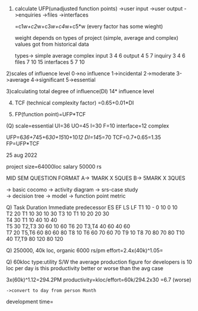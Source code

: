 1) calculate UFP(unadjusted function points)
	->user input
	->user output
	->enquiries
	->files
	->interfaces
	
	=c1*w+c2*w+c3*w+c4*w+c5*w	(every factor has some wieght)
	
	weight depends on types of project (simple, average and complex)
	values got from historical data
	
	types->		simple	average	complex
	input 		3 		4 		6
	output 		4 		5 		7
	inquiry 	3 		4	 	6
	files 		7 		10	 	15
	interfaces 	5 		7 		10
	
	
2)scales of influence level
	0->no influence
	1->incidental
	2->moderate
	3->average
	4->significant
	5->essential
	
3)calculating total degree of influence(DI)
	14* influence level
	
4) TCF (technical complexity factor) =0.65+0.01*DI

5) FP(function point)=UFP*TCF




(Q)
scale=essential
UI=36
UO=45
I=30
F=10
interface=12
complex

UFP=6*36+7*45+6*30+15*10+10*12
DI=14*5=70
TCF=0.7+0.65=1.35
FP=UFP*TCF




25 aug 2022

project size=64000loc
salary 50000 rs


MID SEM QUESTION FORMAT 
A-> 1MARK X 5QUES
B-> 5MARK X 3QUES

 ->	basic cocomo
 ->	activity diagram
 -> srs-case study	
 -> decision tree
 -> model
 -> function point metric
 
 
Q)
Task  Duration Immediate predecessor  ES EF		LS  LF
T1		10		-					  0  10		0	10		
T2		20		T1					  10 30		10	30
T3		10		T1					  10 20		20	30	
T4		30		T1					  10 40		10	40	
T5		30		T2,T3				  30 60		10	60
T6		20		T3,T4				  40 60		40	60	
T7		20		T5,T6				  60 80		60	80
T8		10		T6					  60 70		60	70
T9		10		T8					  70 80		70	80
T10		40		T7,T9 			 	  80 120	80 	120


Q) 250000, 40k loc, organic 6000 rs/pm
effort=2.4x(40k)^1.05=

Q) 60kloc 
type:utility S/W
the average production figure for developers is 10 loc per day
is this productivity better or worse than the avg case

3x(60k)^1.12=294.2PM
productivity=kloc/effort=60k/294.2x30	=6.7 (worse)

	->convert to day from person Month
development time=